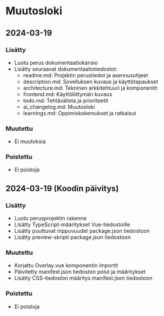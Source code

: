 # Muutosloki

## 2024-03-19
### Lisätty
- Luotu perus dokumentaatiokansio
- Lisätty seuraavat dokumentaatiotiedostot:
  - readme.md: Projektin perustiedot ja asennusohjeet
  - description.md: Sovelluksen kuvaus ja käyttötapaukset
  - architecture.md: Tekninen arkkitehtuuri ja komponentit
  - frontend.md: Käyttöliittymän kuvaus
  - todo.md: Tehtävälista ja prioriteetit
  - ai_changelog.md: Muutosloki
  - learnings.md: Oppimiskokemukset ja ratkaisut

### Muutettu
- Ei muutoksia

### Poistettu
- Ei poistoja

## 2024-03-19 (Koodin päivitys)
### Lisätty
- Luotu perusprojektin rakenne
- Lisätty TypeScript-määritykset Vue-tiedostoille
- Lisätty puuttuvat riippuvuudet package.json tiedostoon
- Lisätty preview-skripti package.json tiedostoon

### Muutettu
- Korjattu Overlay.vue komponentin importit
- Päivitetty manifest.json tiedoston polut ja määritykset
- Lisätty CSS-tiedoston määritys manifest.json tiedostoon

### Poistettu
- Ei poistoja 